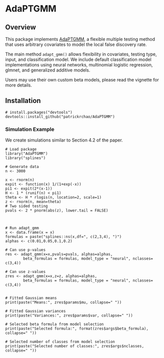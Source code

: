 # AdaPTGMM


## Overview
This package implements [AdaPTGMM](https://www.stat.berkeley.edu/~wfithian/adaptgmm.pdf), a flexible multiple testing method that uses arbitrary covariates to model the local false discovery rate.


The main method `adapt_gmm()` allows flexibility in covariates, testing type, input, and classification model. We include default classification model implementations using neural networks, multinomial logistic regression, glmnet, and generalized additive models.

Users may use their own custom beta models, please read the vignette for more details.


## Installation         

```
# install.packages("devtools")
devtools::install_github("patrickrchao/AdaPTGMM")
```


### Simulation Example
We create simulations similar to Section 4.2 of the paper.

```
# Load package
library("AdaPTGMM")
library("splines")

# Generate data
n <- 3000

x <- rnorm(n)
expit <- function(x) 1/(1+exp(-x))
pi1 <- expit(2*(x-1))
H <- 1 * (runif(n) < pi1)
theta <- H * rlogis(n, location=2, scale=1)
z <- rnorm(n, mean=theta)
# Two sided testing
pvals <- 2 * pnorm(abs(z), lower.tail = FALSE)



# Run adapt_gmm
x <- data.frame(x = x)
formulas = paste("splines::ns(x,df=", c(2,3,4), ")")
alphas <- c(0.01,0.05,0.1,0.2)

# Can use p-values
res <- adapt_gmm(x=x,pvals=pvals, alphas=alphas,
        beta_formulas = formulas, model_type = "neural", nclasses= c(3,4))
        
# Can use z-values
zres <- adapt_gmm(x=x,z=z, alphas=alphas,
        beta_formulas = formulas, model_type = "neural", nclasses= c(3,4))
        
      
# Fitted Gaussian means
print(paste("Means:", zres$params$mu, collapse=" "))

# Fitted Gaussian variances
print(paste("Variances:", zres$params$var, collapse=" "))

# Selected beta formula from model selection
print(paste("Selected formula:", format(zres$args$beta_formula), collapse=" "))

# Selected number of classes from model selection
print(paste("Selected number of classes:", zres$args$nclasses, collapse=" "))
```
